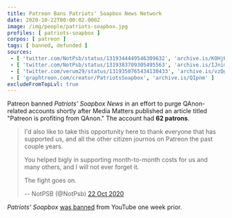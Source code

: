 ```yaml
---
title: Patreon Bans Patriots' Soapbox News Network
date: 2020-10-22T00:00:02.000Z
image: /img/people/patriots-soapbox.jpg
profiles: [ patriots-soapbox ]
corpos: [ patreon ]
tags: [ banned, defunded ]
sources:
 - [ 'twitter.com/NotPsb/status/1319344449546309632', 'archive.is/KOHjK' ]
 - [ 'twitter.com/NotPsb/status/1319383709305495563', 'archive.is/IJnim' ]
 - [ 'twitter.com/verum29/status/1319350765434130433', 'archive.is/vzQgy' ]
 - [ 'graphtreon.com/creator/PatriotsSoapbox', 'archive.is/QIpnm' ]
excludeFromTopLvl: true
---
```


Patreon banned _Patriots' Soapbox News_ in an effort to purge
QAnon-related accounts shortly after Media Matters published an article titled
"Patreon is profiting from QAnon." The account had **62 patrons**.

> I'd also like to take this opportunity here to thank everyone that has
> supported us, and all the other citizen journos on Patreon the past couple
> years.
>
> You helped bigly in supporting month-to-month costs for us and many others,
> and I will not ever forget it.
>
> The fight goes on.
>
> -- NotPSB (@NotPsb) [22 Oct 2020](https://archive.is/vzQgy)

_Patriots' Soapbox_ [was banned](/e/youtube-bans-patriots-soapbox/) from
YouTube one week prior.

